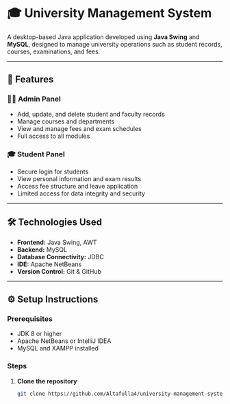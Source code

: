 # 🎓 University Management System

A desktop-based Java application developed using **Java Swing** and **MySQL**, designed to manage university operations such as student records, courses, examinations, and fees.

---

## 🚀 Features

### 👨‍💼 Admin Panel
- Add, update, and delete student and faculty records  
- Manage courses and departments  
- View and manage fees and exam schedules  
- Full access to all modules  

### 🎓 Student Panel
- Secure login for students  
- View personal information and exam results  
- Access fee structure and leave application  
- Limited access for data integrity and security  

---

## 🛠️ Technologies Used

- **Frontend:** Java Swing, AWT  
- **Backend:** MySQL  
- **Database Connectivity:** JDBC  
- **IDE:** Apache NetBeans  
- **Version Control:** Git & GitHub  

---

## ⚙️ Setup Instructions

### Prerequisites
- JDK 8 or higher  
- Apache NetBeans or IntelliJ IDEA  
- MySQL and XAMPP installed  

### Steps
1. **Clone the repository**
   ```bash
   git clone https://github.com/Altafulla4/university-management-system.git
